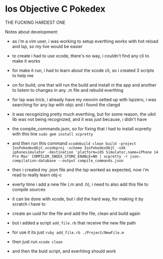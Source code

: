 # Ios Objective C Pokedex

THE FUCKING HARDEST ONE

Notes about development:

- as i'm a vim user, i was working  to setup everthing works with hot reload and lsp, so my live would be easier
- to create i had to use xcode, there's no way, i couldn't find any cli to make it works
- for make it run, i had to learn about the xcode cli, so i created 3 scripts to help me
- on for build, one that will run the build and install ni the app and another to listem to changes in any .m file and rebuild everthing
- for lsp was trick, i already have my neovim setted up with lspzero, i was searching for any lsp with objc and i found the clangd
- it was recognizing pretty much everthing, but for some reason, the uikit lib was not being recognized, and it was just because, i didn't have
- the compile_commands.json, so for fixing that i had to install xcpretty with this line `sudo gem install xcpretty`
- and then run this command `xcodebuild clean build -project IosPokedexObjC.xcodeproj -scheme IosPokedexObjC -sdk iphonesimulator -destination 'platform=iOS Simulator,name=iPhone 14 Pro Max' COMPILER_INDEX_STORE_ENABLE=NO | xcpretty -r json-compilation-database --output compile_commands.json`
- then i created my .json file and the lsp worked as expected, now i'm read to really learn obj-c


- everty time i add a new file (.m and .h), i need to also add this file to compile sources
- it can be done with xcode, but i did the hard way, for making it by scratch i have to 
- create an uuid for the file and add the file, clean and build again
- but i added a script `add_file.rb` that receive the new file path
- for use it its just `ruby add_file.rb ./Project/NewFile.m`
- then just run `xcode clean`
- and then the buid script, and everhting should work
